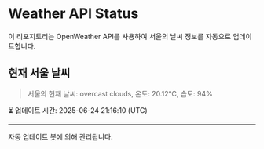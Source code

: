 
# Weather API Status

이 리포지토리는 OpenWeather API를 사용하여 서울의 날씨 정보를 자동으로 업데이트합니다.

## 현재 서울 날씨
> 서울의 현재 날씨: overcast clouds, 온도: 20.12°C, 습도: 94%

⏳ 업데이트 시간: 2025-06-24 21:16:10 (UTC)

---
자동 업데이트 봇에 의해 관리됩니다.
